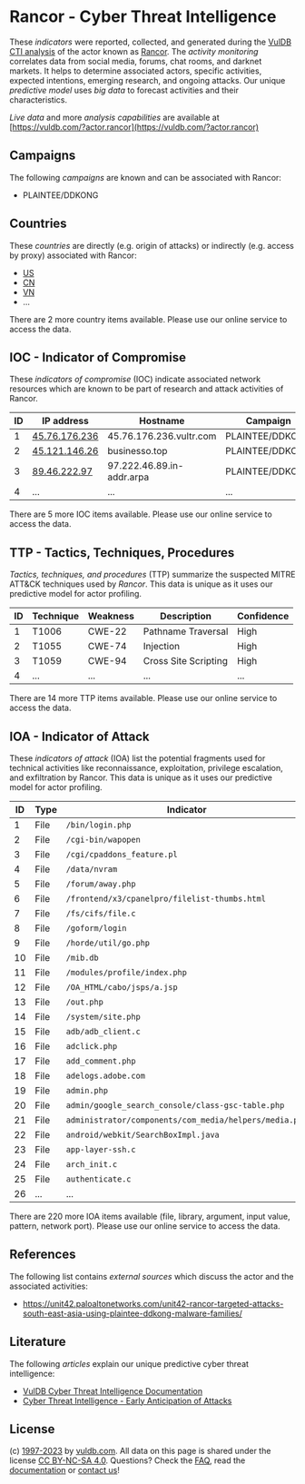 # Rancor - Cyber Threat Intelligence

These _indicators_ were reported, collected, and generated during the [VulDB CTI analysis](https://vuldb.com/?kb.cti) of the actor known as [Rancor](https://vuldb.com/?actor.rancor). The _activity monitoring_ correlates data from social media, forums, chat rooms, and darknet markets. It helps to determine associated actors, specific activities, expected intentions, emerging research, and ongoing attacks. Our unique _predictive model_ uses _big data_ to forecast activities and their characteristics.

_Live data_ and more _analysis capabilities_ are available at [https://vuldb.com/?actor.rancor](https://vuldb.com/?actor.rancor)

## Campaigns

The following _campaigns_ are known and can be associated with Rancor:

* PLAINTEE/DDKONG

## Countries

These _countries_ are directly (e.g. origin of attacks) or indirectly (e.g. access by proxy) associated with Rancor:

* [US](https://vuldb.com/?country.us)
* [CN](https://vuldb.com/?country.cn)
* [VN](https://vuldb.com/?country.vn)
* ...

There are 2 more country items available. Please use our online service to access the data.

## IOC - Indicator of Compromise

These _indicators of compromise_ (IOC) indicate associated network resources which are known to be part of research and attack activities of Rancor.

ID | IP address | Hostname | Campaign | Confidence
-- | ---------- | -------- | -------- | ----------
1 | [45.76.176.236](https://vuldb.com/?ip.45.76.176.236) | 45.76.176.236.vultr.com | PLAINTEE/DDKONG | Medium
2 | [45.121.146.26](https://vuldb.com/?ip.45.121.146.26) | businesso.top | PLAINTEE/DDKONG | High
3 | [89.46.222.97](https://vuldb.com/?ip.89.46.222.97) | 97.222.46.89.in-addr.arpa | PLAINTEE/DDKONG | High
4 | ... | ... | ... | ...

There are 5 more IOC items available. Please use our online service to access the data.

## TTP - Tactics, Techniques, Procedures

_Tactics, techniques, and procedures_ (TTP) summarize the suspected MITRE ATT&CK techniques used by _Rancor_. This data is unique as it uses our predictive model for actor profiling.

ID | Technique | Weakness | Description | Confidence
-- | --------- | -------- | ----------- | ----------
1 | T1006 | CWE-22 | Pathname Traversal | High
2 | T1055 | CWE-74 | Injection | High
3 | T1059 | CWE-94 | Cross Site Scripting | High
4 | ... | ... | ... | ...

There are 14 more TTP items available. Please use our online service to access the data.

## IOA - Indicator of Attack

These _indicators of attack_ (IOA) list the potential fragments used for technical activities like reconnaissance, exploitation, privilege escalation, and exfiltration by Rancor. This data is unique as it uses our predictive model for actor profiling.

ID | Type | Indicator | Confidence
-- | ---- | --------- | ----------
1 | File | `/bin/login.php` | High
2 | File | `/cgi-bin/wapopen` | High
3 | File | `/cgi/cpaddons_feature.pl` | High
4 | File | `/data/nvram` | Medium
5 | File | `/forum/away.php` | High
6 | File | `/frontend/x3/cpanelpro/filelist-thumbs.html` | High
7 | File | `/fs/cifs/file.c` | High
8 | File | `/goform/login` | High
9 | File | `/horde/util/go.php` | High
10 | File | `/mib.db` | Low
11 | File | `/modules/profile/index.php` | High
12 | File | `/OA_HTML/cabo/jsps/a.jsp` | High
13 | File | `/out.php` | Medium
14 | File | `/system/site.php` | High
15 | File | `adb/adb_client.c` | High
16 | File | `adclick.php` | Medium
17 | File | `add_comment.php` | High
18 | File | `adelogs.adobe.com` | High
19 | File | `admin.php` | Medium
20 | File | `admin/google_search_console/class-gsc-table.php` | High
21 | File | `administrator/components/com_media/helpers/media.php` | High
22 | File | `android/webkit/SearchBoxImpl.java` | High
23 | File | `app-layer-ssh.c` | High
24 | File | `arch_init.c` | Medium
25 | File | `authenticate.c` | High
26 | ... | ... | ...

There are 220 more IOA items available (file, library, argument, input value, pattern, network port). Please use our online service to access the data.

## References

The following list contains _external sources_ which discuss the actor and the associated activities:

* https://unit42.paloaltonetworks.com/unit42-rancor-targeted-attacks-south-east-asia-using-plaintee-ddkong-malware-families/

## Literature

The following _articles_ explain our unique predictive cyber threat intelligence:

* [VulDB Cyber Threat Intelligence Documentation](https://vuldb.com/?kb.cti)
* [Cyber Threat Intelligence - Early Anticipation of Attacks](https://www.scip.ch/en/?labs.20201022)

## License

(c) [1997-2023](https://vuldb.com/?kb.changelog) by [vuldb.com](https://vuldb.com/?kb.about). All data on this page is shared under the license [CC BY-NC-SA 4.0](https://creativecommons.org/licenses/by-nc-sa/4.0/). Questions? Check the [FAQ](https://vuldb.com/?kb.faq), read the [documentation](https://vuldb.com/?kb) or [contact us](https://vuldb.com/?contact)!
